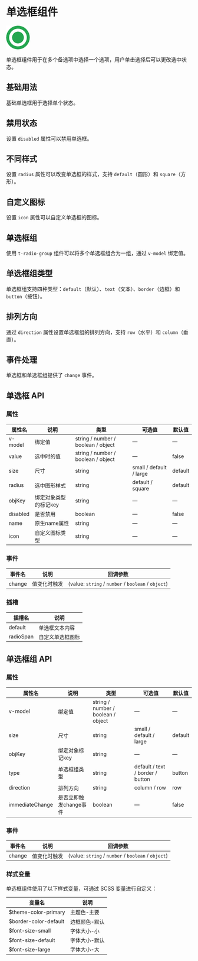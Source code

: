 <script setup lang="ts">
import radioBasic from '../examples/radio/basic.vue'
import radioDisabled from '../examples/radio/disabled.vue'
import radioRadius from '../examples/radio/radius.vue'
import radioIcon from '../examples/radio/icon.vue'
import radioGroup from '../examples/radio/group.vue'
import radioGroupType from '../examples/radio/group-type.vue'
import radioDirection from '../examples/radio/direction.vue'
import radioEvents from '../examples/radio/events.vue'
</script>

# 单选框组件

![单选框组件](/components/radio.png)

单选框组件用于在多个备选项中选择一个选项，用户单击选择后可以更改选中状态。

## 基础用法

基础单选框用于选择单个状态。

<demo :component="radioBasic" name="radio" examples="basic" />

## 禁用状态

设置 `disabled` 属性可以禁用单选框。

<demo :component="radioDisabled" name="radio" examples="disabled" />

## 不同样式

设置 `radius` 属性可以改变单选框的样式，支持 `default`（圆形）和 `square`（方形）。

<demo :component="radioRadius" name="radio" examples="radius" />

## 自定义图标

设置 `icon` 属性可以自定义单选框的图标。

<demo :component="radioIcon" name="radio" examples="icon" />

## 单选框组

使用 `t-radio-group` 组件可以将多个单选框组合为一组，通过 `v-model` 绑定值。

<demo :component="radioGroup" name="radio" examples="group" />

## 单选框组类型

单选框组支持四种类型：`default`（默认）、`text`（文本）、`border`（边框）和 `button`（按钮）。

<demo :component="radioGroupType" name="radio" examples="group-type" />

## 排列方向

通过 `direction` 属性设置单选框组的排列方向，支持 `row`（水平）和 `column`（垂直）。

<demo :component="radioDirection" name="radio" examples="direction" />

## 事件处理

单选框和单选框组提供了 `change` 事件。

<demo :component="radioEvents" name="radio" examples="events" />

## 单选框 API

### 属性

| 属性名 | 说明 | 类型 | 可选值 | 默认值 |
| --- | --- | --- | --- | --- |
| v-model | 绑定值 | string / number / boolean / object | — | — |
| value | 选中时的值 | string / number / boolean / object | — | false |
| size | 尺寸 | string | small / default / large | default |
| radius | 选中图形样式 | string | default / square | default |
| objKey | 绑定对象类型的标记key | string | — | — |
| disabled | 是否禁用 | boolean | — | false |
| name | 原生name属性 | string | — | — |
| icon | 自定义图标类型 | string | — | — |

### 事件

| 事件名 | 说明 | 回调参数 |
| --- | --- | --- |
| change | 值变化时触发 | (value: `string` / `number` / `boolean` / `object`) |

### 插槽

| 插槽名 | 说明 |
| --- | --- |
| default | 单选框文本内容 |
| radioSpan | 自定义单选框图标 |

## 单选框组 API

### 属性

| 属性名 | 说明 | 类型 | 可选值 | 默认值 |
| --- | --- | --- | --- | --- |
| v-model | 绑定值 | string / number / boolean / object | — | — |
| size | 尺寸 | string | small / default / large | default |
| objKey | 绑定对象标记key | string | — | — |
| type | 单选框组类型 | string | default / text / border / button | button |
| direction | 排列方向 | string | column / row | row |
| immediateChange | 是否立即触发change事件 | boolean | — | false |

### 事件

| 事件名 | 说明 | 回调参数 |
| --- | --- | --- |
| change | 值变化时触发 | (value: `string` / `number` / `boolean` / `object`) |

### 样式变量

单选框组件使用了以下样式变量，可通过 SCSS 变量进行自定义：

| 变量名 | 说明 |
| --- | --- |
| $theme-color-primary | 主题色-主要 |
| $border-color-default | 边框颜色-默认 |
| $font-size-small | 字体大小-小 |
| $font-size-default | 字体大小-默认 |
| $font-size-large | 字体大小-大 | 